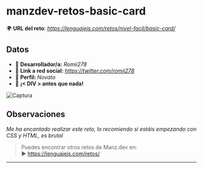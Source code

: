 # manzdev-retos-basic-card

🌍 **URL del reto**: *https://lenguajejs.com/retos/nivel-facil/basic-card/*

## Datos

- 🦄 **Desarrollador/a:** *Romii278*
- 🐇 **Link a red social:** *https://twitter.com/romii278*
- 🦾 **Perfil:** *Novato*
- 💬 **¡< DIV > antes que nada!**

![Captura](https://user-images.githubusercontent.com/97247907/168070675-d61ba2b2-90a3-4a5b-916b-12f85924341c.PNG)


## Observaciones

*Me ha encantado realizar este reto, lo recomiendo si estáis empezando con CSS y HTML, es brutal*

> Puedes encontrar otros retos de Manz.dev en: <br>▶ https://lenguajejs.com/retos/

---

